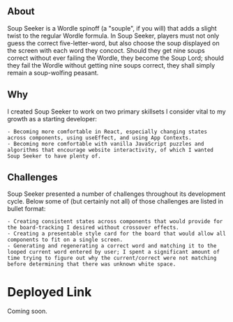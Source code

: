 ## About

Soup Seeker is a Wordle spinoff (a "souple", if you will) that adds a slight twist to the regular Wordle formula. In Soup Seeker, players must not only guess the correct five-letter-word, but also choose the soup displayed on the screen with each word they concoct. Should they get nine soups correct without ever failing the Wordle, they become the Soup Lord; should they fail the Wordle without getting nine soups correct, they shall simply remain a soup-wolfing peasant.

## Why

I created Soup Seeker to work on two primary skillsets I consider vital to my growth as a starting developer:

    - Becoming more comfortable in React, especially changing states across components, using useEffect, and using App Contexts.
    - Becoming more comfortable with vanilla JavaScript puzzles and algorithms that encourage website interactivity, of which I wanted Soup Seeker to have plenty of.

## Challenges

Soup Seeker presented a number of challenges throughout its development cycle. Below some of (but certainly not all) of those challenges are listed in bullet format:

    - Creating consistent states across components that would provide for the board-tracking I desired without crossover effects.
    - Creating a presentable style card for the board that would allow all components to fit on a single screen.
    - Generating and regenerating a correct word and matching it to the looped current word entered by user; I spent a significant amount of time trying to figure out why the current/correct were not matching before determining that there was unknown white space.

# Deployed Link

Coming soon.
